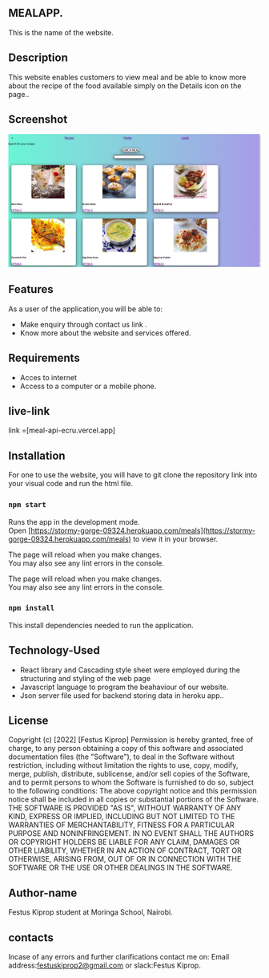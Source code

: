 ## MEALAPP.
This is the name of the website.
## Description
This website enables customers to view meal and be able to know more about the recipe of the food available simply on the Details icon on the page..
## Screenshot
![MEALAPP](./public/MealApp.png)
## Features
As a user of the application,you will be able to:
 * Make enquiry through contact us link .
 * Know more about the website and services offered.
## Requirements
* Acces to internet 
* Access to a computer or a mobile phone.

## live-link
link =[meal-api-ecru.vercel.app]

 ## Installation
For one to use the website, you will have to git clone the repository link into your visual code and run the html file.
	
### `npm start`

Runs the app in the development mode.\
Open [https://stormy-gorge-09324.herokuapp.com/meals](https://stormy-gorge-09324.herokuapp.com/meals) to view it in your browser.

The page will reload when you make changes.\
You may also see any lint errors in the console.

The page will reload when you make changes.\
You may also see any lint errors in the console.
### `npm install `
This install dependencies needed to run the application.
## Technology-Used
* React library and Cascading style sheet were employed during the structuring and styling of the web page
* Javascript language to program the beahaviour of our website.
* Json server file used for backend storing data in heroku app..
## License
Copyright (c) [2022] [Festus Kiprop] Permission is hereby granted, free of charge, to any person obtaining a copy of this software and associated documentation files (the "Software"), to deal in the Software without restriction, including without limitation the rights to use, copy, modify, merge, publish, distribute, sublicense, and/or sell copies of the Software, and to permit persons to whom the Software is furnished to do so, subject to the following conditions: The above copyright notice and this permission notice shall be included in all copies or substantial portions of the Software.
THE SOFTWARE IS PROVIDED "AS IS", WITHOUT WARRANTY OF ANY KIND, EXPRESS OR IMPLIED, INCLUDING BUT NOT LIMITED TO THE WARRANTIES OF MERCHANTABILITY, FITNESS FOR A PARTICULAR PURPOSE AND NONINFRINGEMENT. IN NO EVENT SHALL THE AUTHORS OR COPYRIGHT HOLDERS BE LIABLE FOR ANY CLAIM, DAMAGES OR OTHER LIABILITY, WHETHER IN AN ACTION OF CONTRACT, TORT OR OTHERWISE, ARISING FROM, OUT OF OR IN CONNECTION WITH THE SOFTWARE OR THE USE OR OTHER DEALINGS IN THE SOFTWARE.
## Author-name
Festus Kiprop student at Moringa School, Nairobi.
## contacts
Incase of any errors and further clarifications contact me on:
Email address:festuskiprop2@gmail.com or  slack:Festus Kiprop.